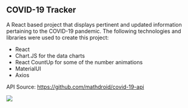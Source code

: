 ## COVID-19 Tracker

A React based project that displays pertinent and updated information pertaining to the COVID-19 pandemic. The following technologies and libraries were used to create this project:

- React
- Chart.JS for the data charts
- React CountUp for some of the number animations
- MaterialUI
- Axios

API Source: https://github.com/mathdroid/covid-19-api

![](img/snippet.PNG)
